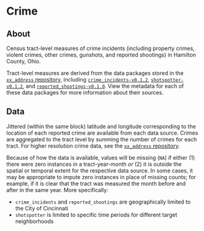 # Crime

## About

Census tract-level measures of crime incidents (including property crimes, violent crimes, other crimes, gunshots, and reported shootings) in Hamilton County, Ohio.

Tract-level measures are derived from the data packages stored in the [`xx_address` repository](https://github.com/geomarker-io/xx_address), including [`crime_incidents-v0.1.2`](https://github.com/geomarker-io/xx_address/releases/tag/crime_incidents-v0.1.2), [`shotspotter-v0.1.2`](https://github.com/geomarker-io/xx_address/releases/tag/shotspotter-v0.1.2), and [`reported_shootings-v0.1.0`](https://github.com/geomarker-io/xx_address/releases/tag/reported_shootings-v0.1.0). View the metadata for each of these data packages for more information about their sources.

## Data

Jittered (within the same block) latitude and longitude corresponding to the location of each reported crime are available from each data source.
Crimes are aggregated to the tract level by summing the number of crimes for each tract.
For higher resolution crime data, see the [`xx_address` repository](https://github.com/geomarker-io/xx_address).

Because of how the data is available, values will be missing (`NA`) if either (1) there were zero instances in a tract-year-month _or_ (2) it is outside the spatial or temporal extent for the respective data source.
In some cases, it may be appropriate to impute zero instances in place of missing counts; for example, if it is clear that the tract was measured the month before and after in the same year.
More specifically:

- `crime_incidents` and `reported_shootings` are geographically limited to the City of Cincinnati
- `shotspotter` is limited to specific time periods for different target neighborhoods
